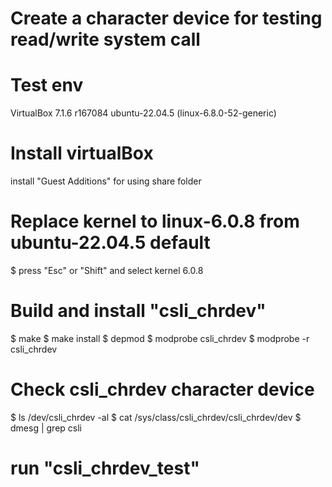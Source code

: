 # Create a character device for testing read/write system call

# Test env
VirtualBox 7.1.6 r167084
ubuntu-22.04.5 (linux-6.8.0-52-generic)

# Install virtualBox
install "Guest Additions" for using share folder

# Replace kernel to linux-6.0.8 from ubuntu-22.04.5 default
  $ press "Esc" or "Shift" and select kernel 6.0.8

# Build and install "csli_chrdev"
  $ make
  $ make install
  $ depmod
  $ modprobe csli_chrdev
  $ modprobe -r csli_chrdev

# Check csli_chrdev character device
  $ ls /dev/csli_chrdev -al
  $ cat /sys/class/csli_chrdev/csli_chrdev/dev
  $ dmesg | grep csli

# run "csli_chrdev_test"


